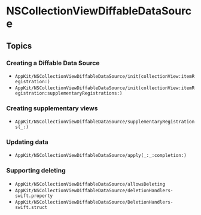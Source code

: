 # NSCollectionViewDiffableDataSource

## Topics

### Creating a Diffable Data Source

- ``AppKit/NSCollectionViewDiffableDataSource/init(collectionView:itemRegistration:)``
- ``AppKit/NSCollectionViewDiffableDataSource/init(collectionView:itemRegistration:supplementaryRegistrations:)``

### Creating supplementary views

- ``AppKit/NSCollectionViewDiffableDataSource/supplementaryRegistrations(_:)``

### Updating data

- ``AppKit/NSCollectionViewDiffableDataSource/apply(_:_:completion:)``

### Supporting deleting

- ``AppKit/NSCollectionViewDiffableDataSource/allowsDeleting``
- ``AppKit/NSCollectionViewDiffableDataSource/deletionHandlers-swift.property``
- ``AppKit/NSCollectionViewDiffableDataSource/DeletionHandlers-swift.struct``
